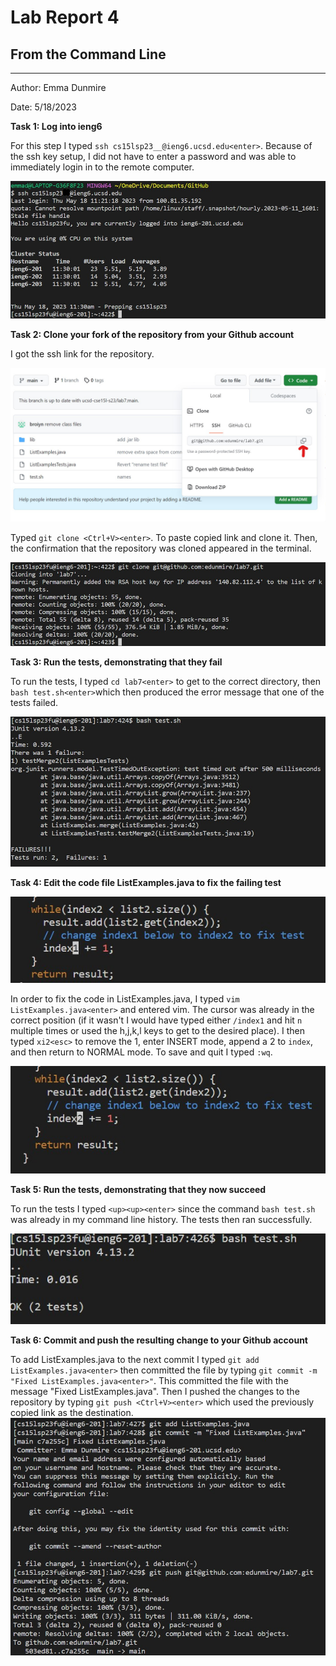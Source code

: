 # Lab Report 4

## From the Command Line

---

Author: Emma Dunmire

Date: 5/18/2023


**Task 1: Log into ieng6**

For this step I typed `ssh cs15lsp23__@ieng6.ucsd.edu<enter>`. Because of the ssh key setup, I did not have to enter a password and was able to immediately login in to the remote computer.

![SSHLogin](lab4_sshlogin.jpg)

**Task 2: Clone your fork of the repository from your Github account**

I got the ssh link for the repository.

![SSHLink](lab4_sshlink.jpg)

Typed `git clone <Ctrl+V><enter>`. To paste copied link and clone it. Then, the confirmation that the repository was cloned appeared in the terminal.

![GitClone](lab4_gitclone.jpg)

**Task 3: Run the tests, demonstrating that they fail**

To run the tests, I typed `cd lab7<enter>` to get to the correct directory, then `bash test.sh<enter>`which then produced the error message
that one of the tests failed.

![RunTestFail](lab4_runtestfail.jpg)

**Task 4: Edit the code file ListExamples.java to fix the failing test**

![PreEdit](lab4_preedit.jpg)

In order to fix the code in ListExamples.java, I typed `vim ListExamples.java<enter>` and entered vim.
The cursor was already in the correct position (if it wasn't I would have typed either `/index1` and hit `n` multiple times or used the h,j,k,l keys to get to the desired place).
I then typed `xi2<esc>` to remove the 1, enter INSERT mode, append a 2 to `index`, and then return to NORMAL mode. To save and quit I typed `:wq`.

![PostEdit](lab4_postedit.jpg)

**Task 5: Run the tests, demonstrating that they now succeed**

To run the tests I typed `<up><up><enter>` since the command `bash test.sh` was already in my command line history. The tests then ran successfully.

![RunTestSuccess](lab4_runtestsucc.jpg)

**Task 6: Commit and push the resulting change to your Github account**

To add ListExamples.java to the next commit I typed `git add ListExamples.java<enter>` then committed the file by typing `git commit -m "Fixed ListExamples.java<enter>"`. This committed the file with the message "Fixed ListExamples.java". Then I pushed the changes to the repository by typing
`git push <Ctrl+V><enter>` which used the previously copied link as the destination.
![CommitPush](lab4_commitandpush.jpg)
